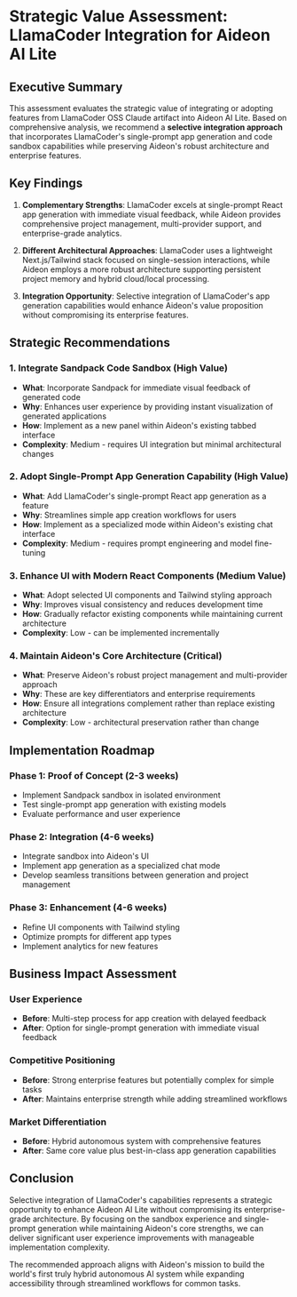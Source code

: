 # Strategic Value Assessment: LlamaCoder Integration for Aideon AI Lite

## Executive Summary

This assessment evaluates the strategic value of integrating or adopting features from LlamaCoder OSS Claude artifact into Aideon AI Lite. Based on comprehensive analysis, we recommend a **selective integration approach** that incorporates LlamaCoder's single-prompt app generation and code sandbox capabilities while preserving Aideon's robust architecture and enterprise features.

## Key Findings

1. **Complementary Strengths**: LlamaCoder excels at single-prompt React app generation with immediate visual feedback, while Aideon provides comprehensive project management, multi-provider support, and enterprise-grade analytics.

2. **Different Architectural Approaches**: LlamaCoder uses a lightweight Next.js/Tailwind stack focused on single-session interactions, while Aideon employs a more robust architecture supporting persistent project memory and hybrid cloud/local processing.

3. **Integration Opportunity**: Selective integration of LlamaCoder's app generation capabilities would enhance Aideon's value proposition without compromising its enterprise features.

## Strategic Recommendations

### 1. Integrate Sandpack Code Sandbox (High Value)
- **What**: Incorporate Sandpack for immediate visual feedback of generated code
- **Why**: Enhances user experience by providing instant visualization of generated applications
- **How**: Implement as a new panel within Aideon's existing tabbed interface
- **Complexity**: Medium - requires UI integration but minimal architectural changes

### 2. Adopt Single-Prompt App Generation Capability (High Value)
- **What**: Add LlamaCoder's single-prompt React app generation as a feature
- **Why**: Streamlines simple app creation workflows for users
- **How**: Implement as a specialized mode within Aideon's existing chat interface
- **Complexity**: Medium - requires prompt engineering and model fine-tuning

### 3. Enhance UI with Modern React Components (Medium Value)
- **What**: Adopt selected UI components and Tailwind styling approach
- **Why**: Improves visual consistency and reduces development time
- **How**: Gradually refactor existing components while maintaining current architecture
- **Complexity**: Low - can be implemented incrementally

### 4. Maintain Aideon's Core Architecture (Critical)
- **What**: Preserve Aideon's robust project management and multi-provider approach
- **Why**: These are key differentiators and enterprise requirements
- **How**: Ensure all integrations complement rather than replace existing architecture
- **Complexity**: Low - architectural preservation rather than change

## Implementation Roadmap

### Phase 1: Proof of Concept (2-3 weeks)
- Implement Sandpack sandbox in isolated environment
- Test single-prompt app generation with existing models
- Evaluate performance and user experience

### Phase 2: Integration (4-6 weeks)
- Integrate sandbox into Aideon's UI
- Implement app generation as a specialized chat mode
- Develop seamless transitions between generation and project management

### Phase 3: Enhancement (4-6 weeks)
- Refine UI components with Tailwind styling
- Optimize prompts for different app types
- Implement analytics for new features

## Business Impact Assessment

### User Experience
- **Before**: Multi-step process for app creation with delayed feedback
- **After**: Option for single-prompt generation with immediate visual feedback

### Competitive Positioning
- **Before**: Strong enterprise features but potentially complex for simple tasks
- **After**: Maintains enterprise strength while adding streamlined workflows

### Market Differentiation
- **Before**: Hybrid autonomous system with comprehensive features
- **After**: Same core value plus best-in-class app generation capabilities

## Conclusion

Selective integration of LlamaCoder's capabilities represents a strategic opportunity to enhance Aideon AI Lite without compromising its enterprise-grade architecture. By focusing on the sandbox experience and single-prompt generation while maintaining Aideon's core strengths, we can deliver significant user experience improvements with manageable implementation complexity.

The recommended approach aligns with Aideon's mission to build the world's first truly hybrid autonomous AI system while expanding accessibility through streamlined workflows for common tasks.
